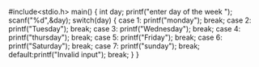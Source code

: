 #include<stdio.h>
main()
{
     int day;
     printf("enter day of the week ");
     scanf("%d",&day);
     switch(day)
     {
         case 1: printf("monday");
                 break;
        case 2: printf("Tuesday");
                break;
        case 3: printf("Wednesday");
                break;
        case 4: printf("thursday");
                break;
        case 5: printf("Friday");
                break;
        case 6: printf("Saturday");
                break;
        case 7: printf("sunday");
                break;
        default:printf("Invalid input");
                break;
      }
}
